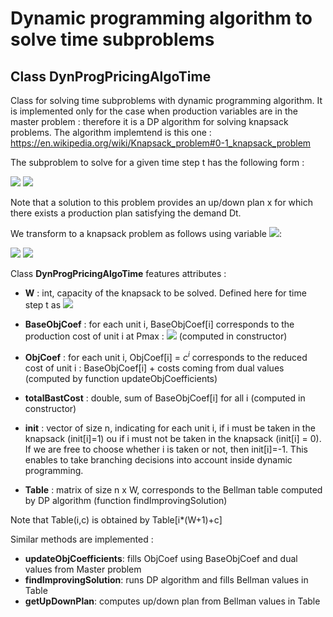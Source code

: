 # Dynamic programming algorithm to solve time subproblems

## Class DynProgPricingAlgoTime



Class for solving time subproblems with dynamic programming algorithm.
It is implemented only for the case when production variables are in the master problem : therefore it is a DP algorithm for solving knapsack problems. The algorithm implemtend is this one : https://en.wikipedia.org/wiki/Knapsack_problem#0-1_knapsack_problem

The subproblem to solve for a given time step t has the following form :

<img src="https://render.githubusercontent.com/render/math?math=\min \sum_{i=1}^n c^i x^i">

<img src="https://render.githubusercontent.com/render/math?math=\sum_{i=1}^n P_{max}^i x^i \geq D_t">

Note that a solution to this problem provides an up/down plan x for which there exists a production plan satisfying the demand Dt.

We transform to a knapsack problem as follows using variable <img src="https://render.githubusercontent.com/render/math?math=\overline{x}^i = 1 - x^i">:

<img src="https://render.githubusercontent.com/render/math?math=\max \sum_{i=1}^n c^i \overline{x}^i">

<img src="https://render.githubusercontent.com/render/math?math=\sum_{i=1}^n P_{max}^i \overline{x}^i \leq \sum_{i=1}^n P_{max}^i - D_t">

Class **DynProgPricingAlgoTime** features attributes :

* **W** : int, capacity of the knapsack to be solved.
Defined here for time step t as <img src="https://render.githubusercontent.com/render/math?math=W = \sum_{i=1}^n P_{max}^i - D_t">

* **BaseObjCoef** : for each unit i, BaseObjCoef[i] corresponds to the production cost of unit i at Pmax : <img src="https://render.githubusercontent.com/render/math?math=c^i_f %2B c_p^i P_{max}^i"> (computed in constructor)
* **ObjCoef** : for each unit i, ObjCoef[i] = $c^i$ corresponds to the reduced cost of unit i : BaseObjCoef[i] + costs coming from dual values (computed by function updateObjCoefficients)
* **totalBastCost** : double, sum of BaseObjCoef[i] for all i (computed in constructor)

* **init** : vector of size n, indicating for each unit i, if i must be taken in the knapsack (init[i]=1) ou if i must not be taken in the knapsack (init[i] = 0). 
If we are free to choose whether i is taken or not, then init[i]=-1. 
This enables to take branching decisions into account inside dynamic programming.

* **Table** : matrix of size n x W, corresponds to the Bellman table computed by DP algorithm (function findImprovingSolution)

Note that Table(i,c) is obtained by Table[i*(W+1)+c]

Similar methods are implemented :

  * **updateObjCoefficients**: fills ObjCoef using BaseObjCoef and dual values from Master problem
  * **findImprovingSolution**: runs DP algorithm and fills Bellman values in Table
  * **getUpDownPlan**: computes up/down plan from Bellman values in Table
